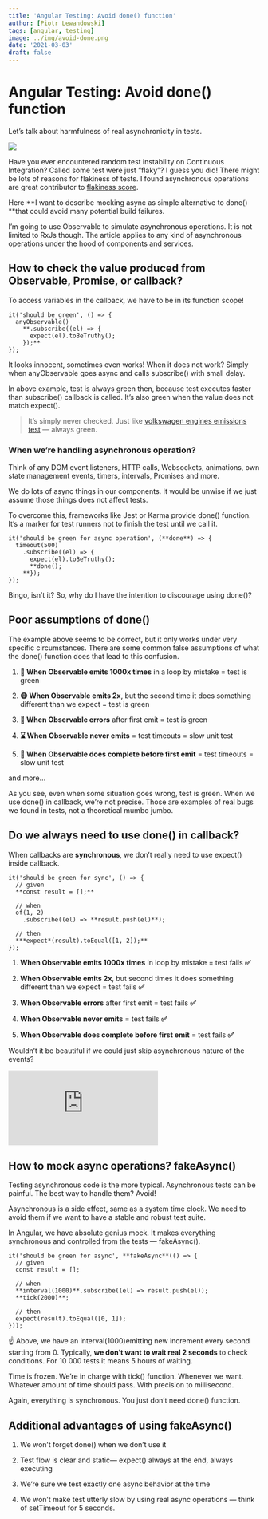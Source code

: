 ```yaml
---
title: 'Angular Testing: Avoid done() function'
author: [Piotr Lewandowski]
tags: [angular, testing]
image: ../img/avoid-done.png
date: '2021-03-03'
draft: false
---
```


# Angular Testing: Avoid done() function

Let’s talk about harmfulness of real asynchronicity in tests.

![](https://cdn-images-1.medium.com/max/4480/1*RcdHJefE3r_9rtUNN6a2xQ.png)

Have you ever encountered random test instability on Continuous Integration? Called some test were just “flaky”? I guess you did! There might be lots of reasons for flakiness of tests. I found asynchronous operations are great contributor to [flakiness score](https://engineering.fb.com/2020/12/10/developer-tools/probabilistic-flakiness/).

Here **I want to describe mocking async as simple alternative to done() **that could avoid many potential build failures.

I’m going to use Observable to simulate asynchronous operations. It is not limited to RxJs though. The article applies to any kind of asynchronous operations under the hood of components and services.

## How to check the value produced from Observable, Promise, or callback?

To access variables in the callback, we have to be in its function scope!

    it('should be green', () => {
      anyObservable()
        **.subscribe((el) => {
          expect(el).toBeTruthy();
        });**
    });

It looks innocent, sometimes even works! When it does not work? Simply when anyObservable goes async and calls subscribe() with small delay.

In above example, test is always green then, because test executes faster than subscribe() callback is called. It’s also green when the value does not match expect().
> It’s simply never checked. Just like [volkswagen engines emissions test](https://en.wikipedia.org/wiki/Volkswagen_emissions_scandal) — always green.

### When we’re handling asynchronous operation?

Think of any DOM event listeners, HTTP calls, Websockets, animations, own state management events, timers, intervals, Promises and more.

We do lots of async things in our components. It would be unwise if we just assume those things does not affect tests.

To overcome this, frameworks like Jest or Karma provide done() function. It’s a marker for test runners not to finish the test until we call it.

    it('should be green for async operation', (**done**) => {
      timeout(500)
        .subscribe((el) => {
          expect(el).toBeTruthy();
          **done();
        **});
    });

Bingo, isn’t it? So, why do I have the intention to discourage using done()?

## Poor assumptions of done()

The example above seems to be correct, but it only works under very specific circumstances. There are some common false assumptions of what the done() function does that lead to this confusion.

1. **🚀 When Observable emits 1000x times** in a loop by mistake = test is green

1. **😩 When Observable emits 2x**, but the second time it does something different than we expect = test is green

1. **🛑 When Observable errors** after first emit = test is green

1. **⌛️ When Observable never emits** = test timeouts = slow unit test

1. **🏁 When Observable does complete before first emit** = test timeouts = slow unit test

and more…

As you see, even when some situation goes wrong, test is green. When we use done() in callback, we’re not precise. Those are examples of real bugs we found in tests, not a theoretical mumbo jumbo.

## Do we always need to use done() in callback?

When callbacks are **synchronous**, we don’t really need to use expect() inside callback.

    it('should be green for sync', () => {
      // given
      **const result = [];**
    
      // when
      of(1, 2)
        .subscribe((el) => **result.push(el)**);
    
      // then
      ***expect*(result).toEqual([1, 2]);**
    });

1. **When Observable emits 1000x times** in loop by mistake = test fails **✅**

1. **When Observable emits 2x**, but second times it does something different than we expect = test fails **✅**

1. **When Observable errors** after first emit = test fails **✅**

1. **When Observable never emits** = test fails **✅**

1. **When Observable does complete before first emit** = test fails **✅**

Wouldn’t it be beautiful if we could just skip asynchronous nature of the events?

<iframe src="https://medium.com/media/08258efb203aad6f17f967c44ecadebb" frameborder=0></iframe>

## How to mock async operations? fakeAsync()

Testing asynchronous code is the more typical. Asynchronous tests can be painful. The best way to handle them? Avoid!

Asynchronous is a side effect, same as a system time clock. We need to avoid them if we want to have a stable and robust test suite.

In Angular, we have absolute genius mock. It makes everything synchronous and controlled from the tests — fakeAsync().

    it('should be green for async', **fakeAsync**(() => {
      // given
      const result = [];
    
      // when
      **interval(1000)**.subscribe((el) => result.push(el));
      **tick(2000)**;
    
      // then
      expect(result).toEqual([0, 1]);
    }));

☝️ Above, we have an interval(1000)emitting new increment every second starting from 0. Typically, **we don’t want to wait real 2 seconds** to check conditions. For 10 000 tests it means 5 hours of waiting.

Time is frozen. We’re in charge with tick() function. Whenever we want. Whatever amount of time should pass. With precision to millisecond.

Again, everything is synchronous. You just don’t need done() function.

## Additional advantages of using fakeAsync()

1. We won’t forget done() when we don’t use it

1. Test flow is clear and static— expect() always at the end, always executing

1. We’re sure we test exactly one async behavior at the time

1. We won’t make test utterly slow by using real async operations — think of setTimeout for 5 seconds.
